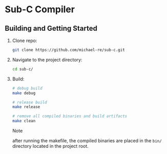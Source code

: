 # Sub-C Compiler

## Building and Getting Started

1. Clone repo:

    ```bash
    git clone https://github.com/michael-re/sub-c.git
    ```

2. Navigate to the project directory:

    ```bash
    cd sub-c/
    ```

3. Build:

    ```bash
    # debug build
    make debug

    # release build
    make release

    # remove all compiled binaries and build artifacts
    make clean
    ```

    > [!NOTE]
    > after running the makefile, the compiled binaries are placed in the
    > `bin/` directory located in the project root.

